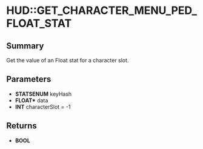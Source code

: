 # HUD::GET_CHARACTER_MENU_PED_FLOAT_STAT

## Summary
Get the value of an Float stat for a character slot.

## Parameters
* **STATSENUM** keyHash
* **FLOAT\*** data
* **INT** characterSlot = -1

## Returns
* **BOOL**